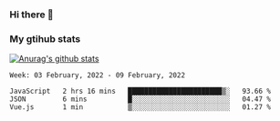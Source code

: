 ### Hi there 👋

### My gtihub stats

[![Anurag's github stats](https://github-readme-stats.vercel.app/api?username=gaozhidong)](https://github.com/gaozhidong/github-readme-stats)

<!--START_SECTION:waka-->
```text
Week: 03 February, 2022 - 09 February, 2022

JavaScript   2 hrs 16 mins   ███████████████████████▒░   93.66 % 
JSON         6 mins          █░░░░░░░░░░░░░░░░░░░░░░░░   04.47 % 
Vue.js       1 min           ▒░░░░░░░░░░░░░░░░░░░░░░░░   01.27 % 
```
<!--END_SECTION:waka-->